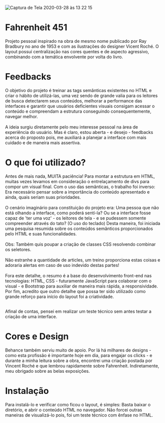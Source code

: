 ![Captura de Tela 2020-03-28 às 13 22 15](https://user-images.githubusercontent.com/56901967/77828716-f0f65880-70fb-11ea-8d53-1dc1f2933693.png)

# Fahrenheit 451
Projeto pessoal inspirado na obra de mesmo nome publicado por Ray Bradbury no ano de 1953 e com as ilustrações do designer Vicent Roché. O layout possuí centralização nas cores quentes e de aspecto agressivo, combinando com a temática envolvente por volta do livro. 
  
# Feedbacks 
O objetivo do projeto é treinar as tags semânticas existentes no HTML e criar o hábito de utilizá-las, uma vez sendo de grande valia para os leitores de busca detectarem seus conteúdos, melhorar a performance das interfaces e garantir que usuários deficientes visuais consigam acessar o conteúdo e compreendam a estrutura conseguindo consequentemente, navegar melhor.<br><br>
A ideia surgiu diretamente pelo meu interesse pessoal na àrea de experiência do usuário. Mas é claro, estou aberta - e desejo - feedbacks acerca do proposto pois, me auxiliará a planejar a interface com mais cuidado e de maneira mais assertiva.  

# O que foi utilizado?
Antes de mais nada, MUITA paciência! Para montar a estrutura em HTML, muitas vezes levamos em consideração o entrelaçamento de divs para compor um visual final. Com o uso das semânticas, o trabalho foi inverso: Era necessário pensar sobre a importância do conteúdo apresentado e ainda, quais seriam suas prioridades. <br><br>
O cenário imaginário para constituição do projeto era: Uma pessoa que não está olhando a interface, como poderá sentí-la? Ou se a interface fosse capaz de 'ter uma voz' - os leitores de tela - e se pudessem somente compreender através do tato? (O uso do teclado) Desta maneira, foi iniciada uma pesquisa resumida sobre os conteúdos semânticos proporcionados pelo HTML e suas funcionalidades. <br><br>
Obs: Também quis poupar a criação de classes CSS resolvendo combinar os seletores.<br><br>
Não estranhe a quantidade de articles, um treino proporciona estas coisas e adoraria alertas em caso de uso indevido destas partes!<br><br>
Fora este detalhe, o resumo é a base do desenvolvimento front-end nas tecnologias: HTML, CSS - futuramente JavaScript para colaborar com o visual - e Bootstrap para auxiliar de maneira mais rápida, a responsividade. Por fim, acredito que outro detalhe que possa ter sido utilizado como grande reforço para início do layout foi a criatividade.<br><br>

Afinal de contas, pensei em realizar um teste técnico sem antes testar a criação de uma interface.

# Cores e Design
Behance também serviu muito de apoio. Por lá há milhares de designs - como esta profissão é importante hoje em dia, para engajar os clicks - e durante a minha leitura sobre a obra, encontrei uma criação postada por Vincent Roché e que lembrou rapidamente sobre Fahrenheit. Indiretamente, meu obrigado sobre as belas exposições.

# Instalação
Para instalá-lo e verificar como ficou o layout, é simples: Basta baixar o diretório, e abrir o conteúdo HTML no navegador. Não forcei outras maneiras de visualizá-lo pois, foi um teste técnico com ênfase no HTML. 


    


